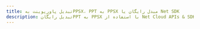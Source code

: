 ---title: تبدیل پاورپوینت بهPPSX، PPT به PPSX مبدل رایگان یا Net SDKdescription: تبدیل رایگانPPT به PPSX با استفاده از Net Cloud APIs & SDK. همچنین اسناد Microsoft PowerPoint را در Cloud ایجاد، ویرایش و رندر کنید.---